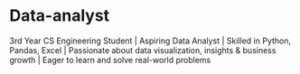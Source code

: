 # Data-analyst
3rd Year CS Engineering Student | Aspiring Data Analyst | Skilled in Python, Pandas, Excel | Passionate about data visualization, insights &amp; business growth | Eager to learn and solve real-world problems
